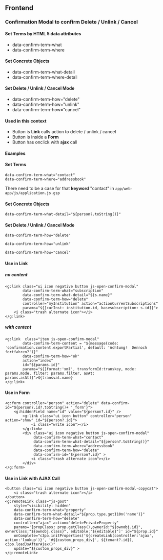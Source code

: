 ## Frontend

### Confirmation Modal to confirm Delete / Unlink / Cancel

#### Set Terms by HTML 5 data attributes
- data-confirm-term-what
- data-confirm-term-where
#### Set Concrete Objects
- data-confirm-term-what-detail
- data-confirm-term-where-detail
#### Set Delete / Unlink / Cancel Mode
- data-confirm-term-how="delete"
- data-confirm-term-how="unlink"
- data-confirm-term-how="cancel"
#### Used in this context
- Button is **Link** calls action to delete / unlink / cancel
- Button is inside a **Form**
- Button has onclick with **ajax** call


#### Examples
#### Set Terms

```
data-confirm-term-what="contact"
data-confirm-term-where="addressbook"
```
There need to be a case for that **keyword** "contact" in `app/web-app/js/application.js.gsp`

#### Set Concrete Objects

```
data-confirm-term-what-detail="${person?.toString()}"
```
#### Set Delete / Unlink / Cancel Mode

```
data-confirm-term-how="delete"
```
```
data-confirm-term-how="unlink"
```
```
data-confirm-term-how="cancel"
```
#### Use in Link

##### no content 

```
<g:link class="ui icon negative button js-open-confirm-modal"
        data-confirm-term-what="subscription"
        data-confirm-term-what-detail="${s.name}"
        data-confirm-term-how="delete"
        controller="myInstitution" action="actionCurrentSubscriptions"
        params="${[curInst: institution.id, basesubscription: s.id]}">
    <i class="trash alternate icon"></i>
</g:link>
```
##### with content
```
<g:link  class="item js-open-confirm-modal"
        data-confirm-term-content = "${message(code: 'confirmation.content.exportPartial', default: 'Achtung!  Dennoch fortfahren?')}"
        data-confirm-term-how="ok"
        action="index"
        id="${params.id}"
        params="${[format:'xml', transformId:transkey, mode: params.mode, filter: params.filter, asAt: params.asAt]}">${transval.name}
</g:link>
```
#### Use in Form

```
<g:form controller="person" action="delete" data-confirm-id="${person?.id?.toString()+ '_form'}">
    <g:hiddenField name="id" value="${person?.id}" />
        <g:link class="ui icon button" controller="person" action="show" id="${person?.id}">
            <i class="write icon"></i>
        </g:link>
        <div class="ui icon negative button js-open-confirm-modal"
             data-confirm-term-what="contact"
             data-confirm-term-what-detail="${person?.toString()}"
             data-confirm-term-where="addressbook"
             data-confirm-term-how="delete"
             data-confirm-id="${person?.id}" >
            <i class="trash alternate icon"></i>
        </div>
</g:form>
```
#### Use in Link with AJAX Call

```
<button class="ui icon negative button js-open-confirm-modal-copycat">
    <i class="trash alternate icon"></i>
</button>
<g:remoteLink class="js-gost"
    style="visibility: hidden"
    data-confirm-term-what="property"
    data-confirm-term-what-detail="${prop.type.getI10n('name')}"
    data-confirm-term-how="delete"
    controller="ajax" action="deletePrivateProperty"
    params='[propClass: prop.getClass(),ownerId:"${ownobj.id}", ownerClass:"${ownobj.class}", editable:"${editable}"]' id="${prop.id}"
    onComplete="c3po.initProperties('${createLink(controller:'ajax', action:'lookup')}', '#${custom_props_div}', ${tenant?.id}), c3po.loadJsAfterAjax()"
    update="${custom_props_div}" >
</g:remoteLink>
```
